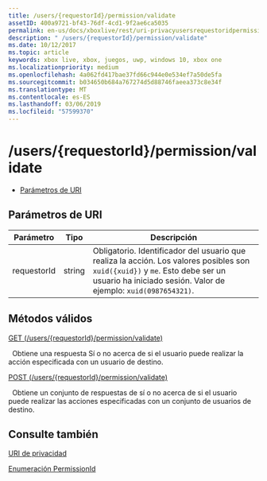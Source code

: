 ```yaml
---
title: /users/{requestorId}/permission/validate
assetID: 400a9721-bf43-76df-4cd1-9f2ae6ca5035
permalink: en-us/docs/xboxlive/rest/uri-privacyusersrequestoridpermissionvalidate.html
description: " /users/{requestorId}/permission/validate"
ms.date: 10/12/2017
ms.topic: article
keywords: xbox live, xbox, juegos, uwp, windows 10, xbox one
ms.localizationpriority: medium
ms.openlocfilehash: 4a062fd417bae37fd66c944e0e534ef7a50de5fa
ms.sourcegitcommit: b034650b684a767274d5d88746faeea373c8e34f
ms.translationtype: MT
ms.contentlocale: es-ES
ms.lasthandoff: 03/06/2019
ms.locfileid: "57599370"
---
```

# <a name="usersrequestoridpermissionvalidate"></a>/users/{requestorId}/permission/validate
 
  * [Parámetros de URI](#ID4EQ)
 
<a id="ID4EQ"></a>

 
## <a name="uri-parameters"></a>Parámetros de URI
 
| Parámetro| Tipo| Descripción| 
| --- | --- | --- | 
| requestorId| string| Obligatorio. Identificador del usuario que realiza la acción. Los valores posibles son <code>xuid({xuid})</code> y <code>me</code>. Esto debe ser un usuario ha iniciado sesión. Valor de ejemplo: <code>xuid(0987654321)</code>.| 
  
<a id="ID4ETB"></a>

 
## <a name="valid-methods"></a>Métodos válidos

[GET (/users/{requestorId}/permission/validate)](uri-privacyusersrequestoridpermissionvalidateget.md)

&nbsp;&nbsp;Obtiene una respuesta Sí o no acerca de si el usuario puede realizar la acción especificada con un usuario de destino.

[POST (/users/{requestorId}/permission/validate)](uri-privacyusersrequestoridpermissionvalidatepost.md)

&nbsp;&nbsp;Obtiene un conjunto de respuestas de sí o no acerca de si el usuario puede realizar las acciones especificadas con un conjunto de usuarios de destino.
 
<a id="ID4EAC"></a>

 
## <a name="see-also"></a>Consulte también
 
<a id="ID4ECC"></a>

   [URI de privacidad](atoc-reference-privacyv2.md)

 [Enumeración PermissionId](../../enums/privacy-enum-permissionid.md)

   